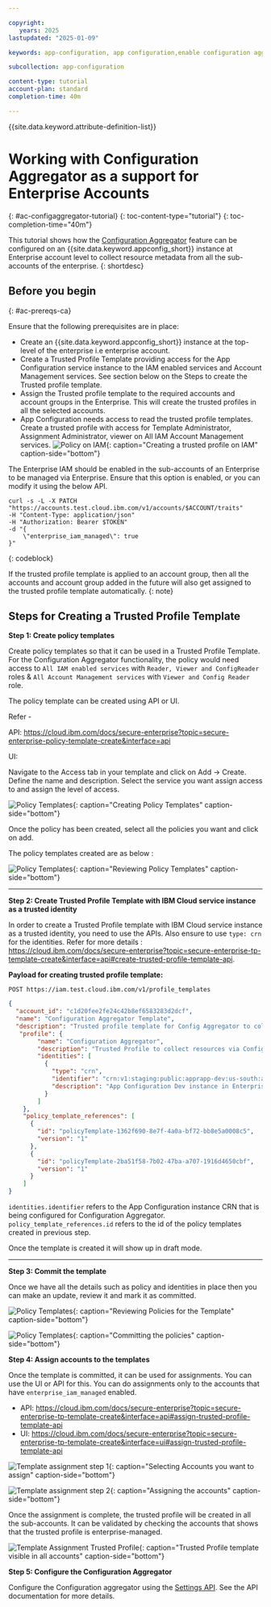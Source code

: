 ```yaml
---

copyright:
   years: 2025
lastupdated: "2025-01-09"

keywords: app-configuration, app configuration,enable configuration aggregation,tutorial

subcollection: app-configuration

content-type: tutorial
account-plan: standard
completion-time: 40m

---
```


{{site.data.keyword.attribute-definition-list}}

# Working with Configuration Aggregator as a support for Enterprise Accounts
{: #ac-configaggregator-tutorial}
{: toc-content-type="tutorial"}
{: toc-completion-time="40m"}

This tutorial shows how the [Configuration Aggregator](/docs/app-configuration?topic=app-configuration-ac-configuration-aggregator) feature can be configured on an {{site.data.keyword.appconfig_short}} instance at Enterprise account level to collect resource metadata from all the sub-accounts of the enterprise.
{: shortdesc}

## Before you begin
{: #ac-prereqs-ca}

Ensure that the following prerequisites are in place:

* Create an {{site.data.keyword.appconfig_short}} instance at the top-level of the enterprise i.e enterprise account.
* Create a Trusted Profile Template providing access for the App Configuration service instance to the IAM enabled services and Account Management services. See section below on the Steps to create the Trusted profile template.
* Assign the Trusted profile template to the required accounts and account groups in the Enterprise. This will create the trusted profiles in all the selected accounts.
* App Configuration needs access to read the trusted profile templates. Create a trusted profile with access for Template Administrator, Assignment Administrator, viewer on All IAM Account Management services.
   ![Policy on IAM](images/ac-policy-IAM.png "Creating a trusted profile on IAM"){: caption="Creating a trusted profile on IAM" caption-side="bottom"}

The Enterprise IAM should be enabled in the sub-accounts of an Enterprise to be managed via Enterprise. Ensure that this option is enabled, or you can modify it using the below API.

```curl
curl -s -L -X PATCH "https://accounts.test.cloud.ibm.com/v1/accounts/$ACCOUNT/traits" 
-H "Content-Type: application/json" 
-H "Authorization: Bearer $TOKEN" 
-d "{
    \"enterprise_iam_managed\": true
}"
```
{: codeblock}

If the trusted profile template is applied to an account group, then all the accounts and account group added in the future will also get assigned to the trusted profile template automatically.
{: note}

## Steps for Creating a Trusted Profile Template

   **Step 1: Create policy templates** 
   
   Create policy templates so that it can be used in a Trusted Profile Template. For the Configuration Aggregator functionality, the policy would need access to `All IAM enabled services` with `Reader, Viewer and ConfigReader` roles & `All Account Management services` with `Viewer and Config Reader` role. 
   
   The policy template can be created using API or UI. 
   
   Refer - 
   
   API: https://cloud.ibm.com/docs/secure-enterprise?topic=secure-enterprise-policy-template-create&interface=api 

   UI: 
   
   Navigate to the Access tab in your template and click on Add -> Create. Define the name and description. Select the service you want assign access to and assign the level of access.

   ![Policy Templates](images/ac-creating-policy.png "Creating Policy Templates"){: caption="Creating Policy Templates" caption-side="bottom"}

   Once the policy has been created, select all the policies you want and click on add. 

   The policy templates created are as below : 
   
   ![Policy Templates](images/ac-review-policies.png "Reviewing Policy Templates"){: caption="Reviewing Policy Templates" caption-side="bottom"}

---
   **Step 2: Create Trusted Profile Template with IBM Cloud service instance as a trusted identity**
   
   In order to create a Trusted Profile template with IBM Cloud service instance as a trusted identity, you need to use the APIs. Also ensure to use `type: crn` for the identities. Refer for more details : https://cloud.ibm.com/docs/secure-enterprise?topic=secure-enterprise-tp-template-create&interface=api#create-trusted-profile-template-api.
   
   **Payload for creating trusted profile template:** 
   
   ```
   POST https://iam.test.cloud.ibm.com/v1/profile_templates
   ```
   
   ```json
   {
     "account_id": "c1d20fee2fe24c42b8ef6583283d2dcf",
     "name": "Configuration Aggregator Template", 
     "description": "Trusted profile template for Config Aggregator to collect resources from services",
      "profile": {
           "name": "Configuration Aggregator",
           "description": "Trusted Profile to collect resources via Config Aggregator",
           "identities": [
             {
               "type": "crn",
               "identifier": "crn:v1:staging:public:apprapp-dev:us-south:a/c1d20fee2fe24c42b8ef6583283d2dcf:8abc9e31-5e7e-4154-b2d1-e963ee8a85a2::",
               "description": "App Configuration Dev instance in Enterprise account"
             }
           ]
       },
       "policy_template_references": [
         {
           "id": "policyTemplate-1362f690-8e7f-4a0a-bf72-bb8e5a0008c5",
           "version": "1"
         },
         {
           "id": "policyTemplate-2ba51f58-7b02-47ba-a707-1916d4650cbf",
           "version": "1"
         }
       ]
   }
   ```
   `identities.identifier` refers to the App Configuration instance CRN that is being configured for Configuration Aggregator. 
   `policy_template_references.id` refers to the id of the policy templates created in previous step. 
   
Once the template is created it will show up in draft mode.
   
---
   
   **Step 3: Commit the template**
   
   Once we have all the details such as policy and identities in place then you can make an update, review it and mark it as committed.

   ![Policy Templates](images/ac-review-policy-for-template.png "Reviewing Policies for the Template"){: caption="Reviewing Policies for the Template" caption-side="bottom"}

   ![Policy Templates](images/ac-commit-template.png "Committing the policies"){: caption="Committing the policies" caption-side="bottom"}


  
   **Step 4: Assign accounts to the templates**
   
   Once the template is committed, it can be used for assignments. You can use the UI or API for this. You can do assignments only to the accounts that have `enterprise_iam_managed` enabled. 
   
   - API: https://cloud.ibm.com/docs/secure-enterprise?topic=secure-enterprise-tp-template-create&interface=api#assign-trusted-profile-template-api
   - UI: https://cloud.ibm.com/docs/secure-enterprise?topic=secure-enterprise-tp-template-create&interface=ui#assign-trusted-profile-template-api
   
   ![Template assignment step 1](images/ac-template-assignments-1.png "Selecting Accounts you want to assign"){: caption="Selecting Accounts you want to assign" caption-side="bottom"}
   
   
   ![Template assignment step 2](images/ac-template-assignments-2.png "Assigning the accounts"){: caption="Assigning the accounts" caption-side="bottom"}

   Once the assignment is complete, the trusted profile will be created in all the sub-accounts. It can be validated by checking the accounts that shows that the trusted profile is enterprise-managed.
   
   ![Template Assignment Trusted Profile](images/ac-trusted-profile.png "Trusted Profile template visible in all accounts"){: caption="Trusted Profile template visible in all accounts" caption-side="bottom"}


   **Step 5: Configure the Configuration Aggregator**
   
   Configure the Configuration aggregator using the [Settings API](/apidocs/app-configuration#replace-settings). See the API documentation for more details. 
